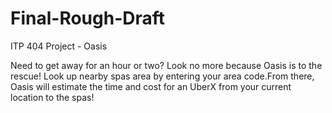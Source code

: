 Final-Rough-Draft
=================

ITP 404 Project - Oasis 

Need to get away for an hour or two? Look no more because Oasis is to the rescue! Look up nearby spas area by entering your area code.From there, Oasis will estimate the time and cost for an UberX from your current location to the spas!
